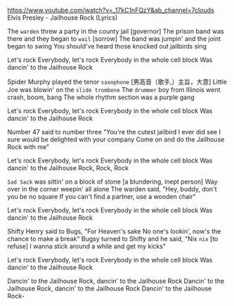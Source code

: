 https://www.youtube.com/watch?v=_17kC1nFQzY&ab_channel=7clouds
Elvis Presley - Jailhouse Rock (Lyrics)


The `warden` threw a party in the county jail       [governor]
The prison band was there and they began to `wail`    [sorrow]
The band was jumpin' and the joint began to swing
You should've heard those knocked out jailbirds sing

Let's rock
Everybody, let's rock
Everybody in the whole cell block
Was dancin' to the Jailhouse Rock

Spider Murphy played the tenor `saxophone`  [男高音（歌手,）主旨，大意]
Little Joe was blowin' on the `slide trombone`
The `drummer` boy from Illinois went crash, boom, bang
The whole rhythm section was a purple gang

Let's rock
Everybody, let's rock
Everybody in the whole cell block
Was dancin' to the Jailhouse Rock

Number 47 said to number three
"You're the cutest jailbird I ever did see
I sure would be delighted with your company
Come on and do the Jailhouse Rock with me"

Let's rock
Everybody, let's rock
Everybody in the whole cell block
Was dancin' to the Jailhouse Rock, Rock, Rock

`Sad Sack` was sittin' on a block of stone   [a blundering, inept person]
Way over in the corner weepin' all alone
The warden said, "Hey, buddy, don't you be no square
If you can't find a partner, use a wooden chair"

Let's rock
Everybody, let's rock
Everybody in the whole cell block
Was dancin' to the Jailhouse Rock

Shifty Henry said to Bugs, "For Heaven's sake
No one's lookin', now's the chance to make a break"
Bugsy turned to Shifty and he said, "Nix `nix`        [to refuse]
I wanna stick around a while and get my kicks"

Let's rock
Everybody, let's rock
Everybody in the whole cell block
Was dancin' to the Jailhouse Rock

Dancin' to the Jailhouse Rock, dancin' to the Jailhouse Rock
Dancin' to the Jailhouse Rock, dancin' to the Jailhouse Rock
Dancin' to the Jailhouse Rock-